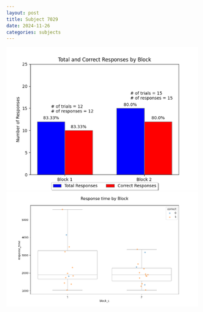 ```yaml
---
layout: post
title: Subject 7029
date: 2024-11-26
categories: subjects
---
```


![](data/7029/run-11/7029_ATS_responses.png)
![](data/7029/run-11/7029_ATS_rt.png)
